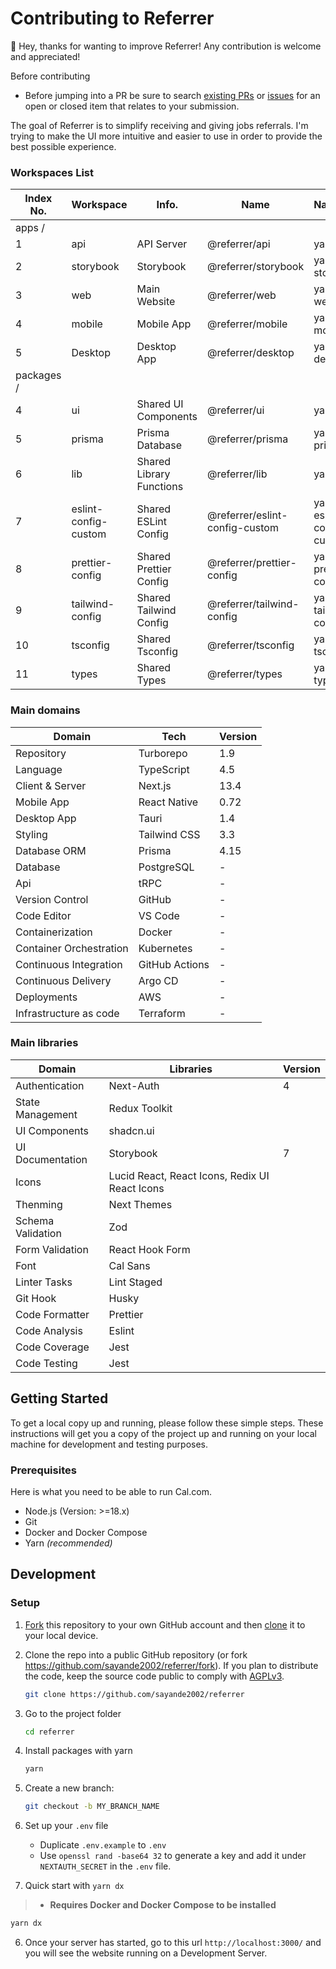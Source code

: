# Contributing to Referrer

👋 Hey, thanks for wanting to improve Referrer! Any contribution is welcome and appreciated!

Before contributing

- Before jumping into a PR be sure to search [existing PRs](https://github.com/sayande2002/referrer/pulls) or [issues](https://github.com/sayande2002/referrer/issues) for an open or closed item that relates to your submission.

The goal of Referrer is to simplify receiving and giving jobs referrals. I'm trying to make the UI more intuitive and easier to use in order to provide the best possible experience.

### Workspaces List

| Index No.  | Workspace            | Info.                    | Name                           | Navigate                  | Port |
| ---------- | -------------------- | ------------------------ | ------------------------------ | ------------------------- | ---- |
| apps /     |
| 1          | api                  | API Server               | @referrer/api                  | yarn api                  | 3001 |
| 2          | storybook            | Storybook                | @referrer/storybook            | yarn story                | 6006 |
| 3          | web                  | Main Website             | @referrer/web                  | yarn web                  | 3000 |
| 4          | mobile               | Mobile App               | @referrer/mobile               | yarn mobile               | -    |
| 5          | Desktop              | Desktop App              | @referrer/desktop              | yarn desktop              | -    |
| packages / |
| 4          | ui                   | Shared UI Components     | @referrer/ui                   | yarn ui                   | -    |
| 5          | prisma               | Prisma Database          | @referrer/prisma               | yarn prisma               | 5555 |
| 6          | lib                  | Shared Library Functions | @referrer/lib                  | yarn lib                  | -    |
| 7          | eslint-config-custom | Shared ESLint Config     | @referrer/eslint-config-custom | yarn eslint-config-custom | -    |
| 8          | prettier-config      | Shared Prettier Config   | @referrer/prettier-config      | yarn prettier-config      | -    |
| 9          | tailwind-config      | Shared Tailwind Config   | @referrer/tailwind-config      | yarn tailwind-config      | -    |
| 10         | tsconfig             | Shared Tsconfig          | @referrer/tsconfig             | yarn tsconfig             | -    |
| 11         | types                | Shared Types             | @referrer/types                | yarn types                | -    |

### Main domains

| Domain                  | Tech           | Version |
| ----------------------- | -------------- | ------- |
| Repository              | Turborepo      | 1.9     |
| Language                | TypeScript     | 4.5     |
| Client & Server         | Next.js        | 13.4    |
| Mobile App              | React Native   | 0.72    |
| Desktop App             | Tauri          | 1.4     |
| Styling                 | Tailwind CSS   | 3.3     |
| Database ORM            | Prisma         | 4.15    |
| Database                | PostgreSQL     | -       |
| Api                     | tRPC           | -       |
| Version Control         | GitHub         | -       |
| Code Editor             | VS Code        | -       |
| Containerization        | Docker         | -       |
| Container Orchestration | Kubernetes     | -       |
| Continuous Integration  | GitHub Actions | -       |
| Continuous Delivery     | Argo CD        | -       |
| Deployments             | AWS            | -       |
| Infrastructure as code  | Terraform      | -       |

### Main libraries

| Domain            | Libraries                                      | Version |
| ----------------- | ---------------------------------------------- | ------- |
| Authentication    | Next-Auth                                      | 4       |
| State Management  | Redux Toolkit                                  |         |
| UI Components     | shadcn.ui                                      |         |
| UI Documentation  | Storybook                                      | 7       |
| Icons             | Lucid React, React Icons, Redix UI React Icons |         |
| Thenming          | Next Themes                                    |         |
| Schema Validation | Zod                                            |         |
| Form Validation   | React Hook Form                                |         |
| Font              | Cal Sans                                       |         |
| Linter Tasks      | Lint Staged                                    |         |
| Git Hook          | Husky                                          |         |
| Code Formatter    | Prettier                                       |         |
| Code Analysis     | Eslint                                         |         |
| Code Coverage     | Jest                                           |         |
| Code Testing      | Jest                                           |         |

## Getting Started

To get a local copy up and running, please follow these simple steps.
These instructions will get you a copy of the project up and running on your local machine for development and testing purposes.

### Prerequisites

Here is what you need to be able to run Cal.com.

- Node.js (Version: >=18.x)
- Git
- Docker and Docker Compose
- Yarn _(recommended)_

## Development

### Setup

1. [Fork](https://help.github.com/articles/fork-a-repo/) this repository to your
   own GitHub account and then [clone](https://help.github.com/articles/cloning-a-repository/) it to your local device.

2. Clone the repo into a public GitHub repository (or fork https://github.com/sayande2002/referrer/fork). If you plan to distribute the code, keep the source code public to comply with [AGPLv3](https://github.com/sayande2002/referrer/blob/main/LICENSE).

   ```sh
   git clone https://github.com/sayande2002/referrer
   ```

3. Go to the project folder

   ```sh
   cd referrer
   ```

4. Install packages with yarn

   ```sh
   yarn
   ```

5. Create a new branch:

   ```sh
   git checkout -b MY_BRANCH_NAME
   ```

6. Set up your `.env` file

   - Duplicate `.env.example` to `.env`
   - Use `openssl rand -base64 32` to generate a key and add it under `NEXTAUTH_SECRET` in the `.env` file.

7. Quick start with `yarn dx`

> - **Requires Docker and Docker Compose to be installed**

```sh
yarn dx
```

6. Once your server has started, go to this url `http://localhost:3000/` and you will see the website running on a Development Server.
